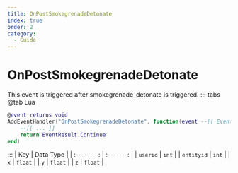 ```yaml
---
title: OnPostSmokegrenadeDetonate
index: true
order: 2
category:
  - Guide
---
```


# OnPostSmokegrenadeDetonate
This event is triggered after smokegrenade_detonate is triggered.
::: tabs
@tab Lua
```lua
@event returns void
AddEventHandler("OnPostSmokegrenadeDetonate", function(event --[[ Event ]])
    --[[ ... ]]
    return EventResult.Continue
end)
```

:::
|     Key    | Data Type |
| :--------: | :-------: |
|  `userid`  |   `int`   |
| `entityid` |   `int`   |
|     `x`    |  `float`  |
|     `y`    |  `float`  |
|     `z`    |  `float`  |